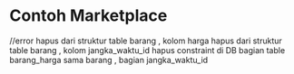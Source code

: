 # Contoh Marketplace

//error
hapus dari struktur table barang , kolom harga
hapus dari struktur table barang , kolom jangka_waktu_id
hapus constraint di DB bagian table barang_harga sama barang , bagian jangka_waktu_id
